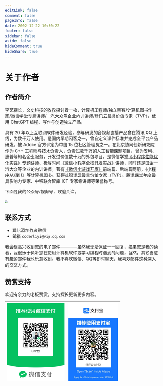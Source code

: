 ```yaml
---
editLink: false
comment: false
pageInfo: false
date: 2002-12-22 10:50:22
footer: false
sidebar: false
aside: false
hideComment: true
hideShare: true
---
```

# 关于作者

<script setup>
import { VPTeamMembers } from 'vitepress/theme'

const members = [
  {
    avatar: 'https://yishulun.com/avatar.png',
    name: '李艺探长',
    title: '文史科技的孜孜探讨者一枚',
    links: [
      { icon: 'github', link: 'https://github.com/rixingyike' },
      { icon: 'twitter', link: 'https://twitter.com/coderliyi' }
    ]
  },
]
</script>

<VPTeamMembers size="small" :members="members" />

## 作者简介

李艺探长，文史科技的孜孜探讨者一枚，计算机工程师/独立黑客/计算机图书作家/微信学堂专题讲师/一汽大众等企业内训讲师/腾讯云最具价值专家（TVP），使用 ChatGPT 编程、写作与创造独立产品。

具有 20 年以上互联网软件研发经验，参与研发的音视频直播产品曾在腾讯 QQ 上线，为数千万人使用。是国内早期闪客之一，曾自定义课件标准并完成全平台产品研发，被 Adobe 官方评定为中国 15 位社区管理员之一。在北京协同创新研究院作为 C++ 工程师与技术负责人，负责过数千万的人工智能课题项目，曾为安利、惠普等知名企业服务，开发过价值数十万的外包项目。是微信学堂[《小程序性能优化实践》](https://developers.weixin.qq.com/community/business/course/000606628dc2e86dc0ddcbb115940d)专题讲师、极客时间[《微信小程序全栈开发实战》](http://gk.link/a/10AdC)讲师，同时还是国企一汽大众等企业的内训讲师。著有[《微信小游戏开发》](https://item.jd.com/10070363837259.html)前端篇、后端篇两册，《小程序从0到1》等计算机图书。获得过[腾讯云最具价值专家（TVP）](https://cloud.tencent.com/tvp/124)、腾讯课堂年度最具影响力专家、中移联合智库 ICT 专家级讲师等荣誉称号。

下面是我的公众号/视频号，欢迎关注。

<img src="https://yishulun.com/yslqrcode.jpg" style="zoom: 50%;" />

## 联系方式

- [戳此添加作者微信](https://mp.weixin.qq.com/s/E_jQezVLODaAN23_Mj5r-w)
- 邮箱 `coderliyi@vip.qq.com`

我会很高兴收到您的电子邮件————虽然我无法保证一一回复，如果您是我的读者，我很乐于倾听您在使用计算机软件或学习编程时遇到的问题，当然，其它善意有趣的邮件我也乐意收到。我不喜欢微信、QQ等即时聊天，我喜欢邮件这种深入的交流方式。

<!-- ## 约稿与录课

我在关注企业内训/演讲/专题录制/图文专栏撰写机会，稿酬标准参考如下。

- 图文约稿单篇1～2000字，1k起；
- 图文专栏撰写，10篇1w起；
- 视频录制单篇1～5m，1.5k起；
- 视频专题录制，10篇1.5w起；
- 技术演讲单次2h以内，5k起，车马费茶水费另算；
- 企业内训每天6h以内，1w/d，3d起约，车马费茶水费另算；
- 公众号接广告推文，首推2k起，次推1k起，至少保留一周。

所有文字、视频内容作者均保留署名及图书出版版权。靠手艺赚取一点辛苦费，继续为老主顾提供些许服务，时间有限，非熟人勿约，非诚勿扰，童叟无欺，谢绝议价！ -->

## 赞赏支持

欢迎有余力的老板赞赏，支持探长更新更多内容。

|   <img src="./public/wexinpaycode.jpg" alt="微信" style="zoom:25%;max-width: 800px;" />   |   <img src="./public/zhifubaopaycode.jpg" alt="支付宝" style="zoom:25%;max-width: 800px;" />   |
| ---- | ---- | 
